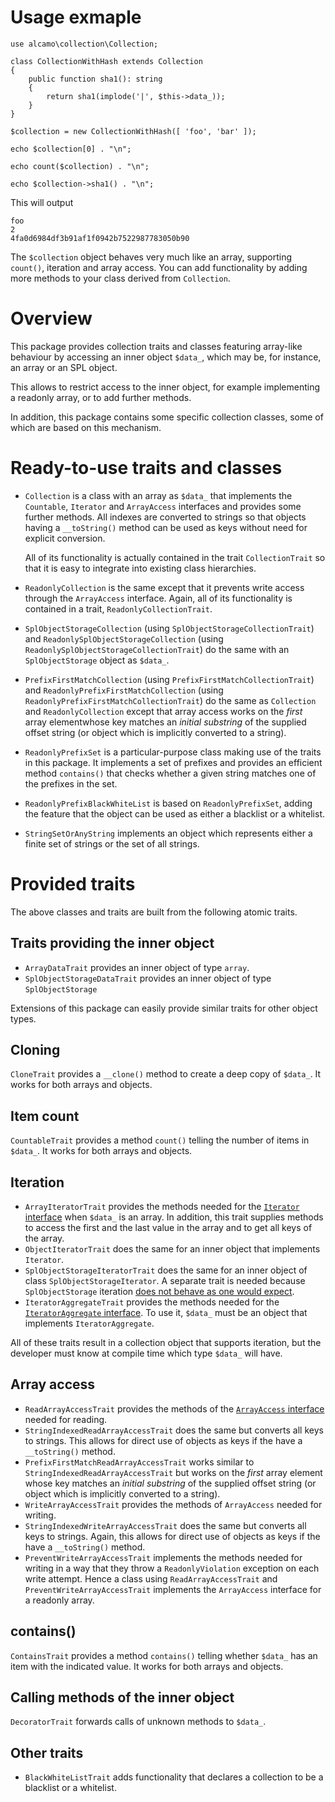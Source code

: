 # Usage exmaple

~~~
use alcamo\collection\Collection;

class CollectionWithHash extends Collection
{
    public function sha1(): string
    {
        return sha1(implode('|', $this->data_));
    }
}

$collection = new CollectionWithHash([ 'foo', 'bar' ]);

echo $collection[0] . "\n";

echo count($collection) . "\n";

echo $collection->sha1() . "\n";
~~~

This will output

~~~
foo
2
4fa0d6984df3b91af1f0942b7522987783050b90
~~~

The `$collection` object behaves very much like an array, supporting
`count()`, iteration and array access. You can add functionality by
adding more methods to your class derived from `Collection`.


# Overview

This package provides collection traits and classes featuring
array-like behaviour by accessing an inner object `$data_`, which may
be, for instance, an array or an SPL object.

This allows to restrict access to the inner object, for example
implementing a readonly array, or to add further methods.

In addition, this package contains some specific collection classes,
some of which are based on this mechanism.

# Ready-to-use traits and classes

* `Collection` is a class with an array as `$data_` that implements
  the `Countable`, `Iterator` and `ArrayAccess` interfaces and
  provides some further methods. All indexes are converted to strings
  so that objects having a `__toString()` method can be used as keys
  without need for explicit conversion.
  
  All of its functionality is actually contained in the trait
  `CollectionTrait` so that it is easy to integrate into existing
  class hierarchies.
* `ReadonlyCollection` is the same except that it prevents write
  access through the `ArrayAccess` interface. Again, all of its
  functionality is contained in a trait, `ReadonlyCollectionTrait`.
* `SplObjectStorageCollection` (using
  `SplObjectStorageCollectionTrait`) and
  `ReadonlySplObjectStorageCollection` (using
  `ReadonlySplObjectStorageCollectionTrait`) do the same with an
  `SplObjectStorage` object as `$data_`.
* `PrefixFirstMatchCollection` (using
  `PrefixFirstMatchCollectionTrait`) and
  `ReadonlyPrefixFirstMatchCollection` (using
  `ReadonlyPrefixFirstMatchCollectionTrait`) do the same as
  `Collection` and `ReadonlyCollection` except that array access works
  on the *first* array elementwhose key matches an *initial substring*
  of the supplied offset string (or object which is implicitly
  converted to a string).
* `ReadonlyPrefixSet` is a particular-purpose class making use of the
  traits in this package. It implements a set of prefixes and provides
  an efficient method `contains()` that checks whether a given string
  matches one of the prefixes in the set.
* `ReadonlyPrefixBlackWhiteList` is based on `ReadonlyPrefixSet`,
  adding the feature that the object can be used as either a blacklist
  or a whitelist.
* `StringSetOrAnyString` implements an object which represents either
  a finite set of strings or the set of all strings.

# Provided traits

The above classes and traits are built from the following atomic traits.

## Traits providing the inner object

* `ArrayDataTrait` provides an inner object of type `array`.
* `SplObjectStorageDataTrait` provides an inner object of type `SplObjectStorage`

Extensions of this package can easily provide similar traits for other
object types.

## Cloning

`CloneTrait` provides a `__clone()` method to create a deep copy of
`$data_`. It works for both arrays and objects.

## Item count

`CountableTrait` provides a method `count()` telling the number of
items in `$data_`. It works for both arrays and objects.

## Iteration

* `ArrayIteratorTrait` provides the methods needed for the [`Iterator`
  interface](https://www.php.net/manual/en/class.iterator) when
  `$data_` is an array. In addition, this trait supplies methods to
  access the first and the last value in the array and to get all keys
  of the array.
* `ObjectIteratorTrait` does the same for an inner object that
  implements `Iterator`.
* `SplObjectStorageIteratorTrait` does the same for an inner object of
  class `SplObjectStorageIterator`. A separate trait is needed because
  `SplObjectStorage` iteration [does not behave as one would
  expect](https://bugs.php.net/bug.php?id=49967).
* `IteratorAggregateTrait` provides the methods needed for the
  [`IteratorAggregate`
  interface](https://www.php.net/manual/en/class.iteratoraggregate). To
  use it, `$data_` must be an object that implements
  `IteratorAggregate`.
  
All of these traits result in a collection object that supports
iteration, but the developer must know at compile time which type
`$data_` will have.

## Array access

* `ReadArrayAccessTrait` provides the methods of the [`ArrayAccess`
  interface](https://www.php.net/manual/en/class.arrayaccess) needed
  for reading.
* `StringIndexedReadArrayAccessTrait` does the same but converts all
  keys to strings. This allows for direct use of objects as keys if
  the have a `__toString()` method.
* `PrefixFirstMatchReadArrayAccessTrait` works similar to
  `StringIndexedReadArrayAccessTrait` but works on the *first* array
  element whose key matches an *initial substring* of the supplied
  offset string (or object which is implicitly converted to a
  string).
* `WriteArrayAccessTrait` provides the methods of `ArrayAccess` needed
  for writing.
* `StringIndexedWriteArrayAccessTrait` does the same but converts all
  keys to strings. Again, this allows for direct use of objects as keys if
  the have a `__toString()` method.
* `PreventWriteArrayAccessTrait` implements the methods needed for
  writing in a way that they throw a `ReadonlyViolation` exception on
  each write attempt. Hence a class using `ReadArrayAccessTrait` and
  `PreventWriteArrayAccessTrait` implements the `ArrayAccess`
  interface for a readonly array.

## contains()

`ContainsTrait` provides a method `contains()` telling whether
`$data_` has an item with the indicated value. It works for both
arrays and objects.

## Calling methods of the inner object

`DecoratorTrait` forwards calls of unknown methods to `$data_`.

## Other traits

* `BlackWhiteListTrait` adds functionality that declares a collection
  to be a blacklist or a whitelist.
